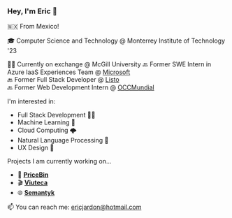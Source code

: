 ### Hey, I'm Eric 👋

<!--
**ericjardon/ericjardon** is a ✨ _special_ ✨ repository because its `README.md` (this file) appears on your GitHub profile.

Here are some ideas to get you started:

- 🔭 I’m currently working on ...
- 🌱 I’m currently learning ...
- 👯 I’m looking to collaborate on ...
- 🤔 I’m looking for help with ...
- 💬 Ask me about ...
- 📫 How to reach me: ...
- 😄 Pronouns: ...
- ⚡ Fun fact: ...
-->

🇲🇽 From Mexico!

🎓 Computer Science and Technology @ Monterrey Institute of Technology '23

🧑‍💻 Currently on exchange @ McGill University 
🔙 Former SWE Intern in Azure IaaS Experiences Team @ [Microsoft](https://microsoft.com)  
🔙 Former Full Stack Developer @ [Listo](https://listo.mx/)  
🔙 Former Web Development Intern @ [OCCMundial](https://www.occ.com.mx/)  

I'm interested in:

- Full Stack Development 👨‍💻
- Machine Learning 🤖 
- Cloud Computing 🌩️
- Natural Language Processing 🧠
- UX Design 🎨

Projects I am currently working on...
- 🍜 [**PriceBin**](https://github.com/panasweb/pricebin)
- 🎬 [**Viuteca**](https://github.com/ericjardon/viuteca)
- 🌐 [**Semantyk**](https://www.semantyk.com/)

📫 You can reach me: ericjardon@hotmail.com
